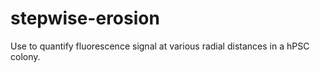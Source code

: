 # stepwise-erosion
Use to quantify fluorescence signal at various radial distances in a hPSC colony.
